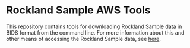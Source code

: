 # Rockland Sample AWS Tools

This repository contains tools for downloading Rockland Sample data in BIDS format from the command line.  For more information about this and other means of accessing the Rockland Sample data, see [here](http://fcon_1000.projects.nitrc.org/indi/enhanced/sharing.html#downloading-lite-release-data-from-the-fcp-indi-s3-bucket).
